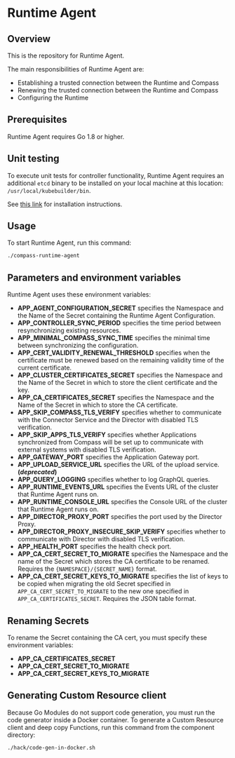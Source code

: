 # Runtime Agent

## Overview

This is the repository for Runtime Agent.

The main responsibilities of Runtime Agent are:
- Establishing a trusted connection between the Runtime and Compass
- Renewing the trusted connection between the Runtime and Compass
- Configuring the Runtime


## Prerequisites

Runtime Agent requires Go 1.8 or higher.

## Unit testing

To execute unit tests for controller functionality, Runtime Agent requires an additional `etcd` binary to be installed on your local machine at this location: `/usr/local/kubebuilder/bin`.

See [this link](https://book.kubebuilder.io/reference/envtest.html) for installation instructions.

## Usage

To start Runtime Agent, run this command:

```bash
./compass-runtime-agent
```

## Parameters and environment variables

Runtime Agent uses these environment variables:
- **APP_AGENT_CONFIGURATION_SECRET** specifies the Namespace and the Name of the Secret containing the Runtime Agent Configuration.
- **APP_CONTROLLER_SYNC_PERIOD** specifies the time period between resynchronizing existing resources.
- **APP_MINIMAL_COMPASS_SYNC_TIME** specifies the minimal time between synchronizing the configuration.
- **APP_CERT_VALIDITY_RENEWAL_THRESHOLD** specifies when the certificate must be renewed based on the remaining validity time of the current certificate.
- **APP_CLUSTER_CERTIFICATES_SECRET** specifies the Namespace and the Name of the Secret in which to store the client certificate and the key.
- **APP_CA_CERTIFICATES_SECRET** specifies the Namespace and the Name of the Secret in which to store the CA certificate.
- **APP_SKIP_COMPASS_TLS_VERIFY** specifies whether to communicate with the Connector Service and the Director with disabled TLS verification.
- **APP_SKIP_APPS_TLS_VERIFY** specifies whether Applications synchronized from Compass will be set up to communicate with external systems with disabled TLS verification.
- **APP_GATEWAY_PORT** specifies the Application Gateway port.
- **APP_UPLOAD_SERVICE_URL** specifies the URL of the upload service. **(_deprecated_)**
- **APP_QUERY_LOGGING** specifies whether to log GraphQL queries.
- **APP_RUNTIME_EVENTS_URL** specifies the Events URL of the cluster that Runtime Agent runs on.
- **APP_RUNTIME_CONSOLE_URL** specifies the Console URL of the cluster that Runtime Agent runs on.
- **APP_DIRECTOR_PROXY_PORT** specifies the port used by the Director Proxy.
- **APP_DIRECTOR_PROXY_INSECURE_SKIP_VERIFY** specifies whether to communicate with Director with disabled TLS verification.
- **APP_HEALTH_PORT** specifies the health check port.
- **APP_CA_CERT_SECRET_TO_MIGRATE** specifies the Namespace and the name of the Secret which stores the CA certificate to be renamed. Requires the `{NAMESPACE}/{SECRET_NAME}` format. 
- **APP_CA_CERT_SECRET_KEYS_TO_MIGRATE** specifies the list of keys to be copied when migrating the old Secret specified in `APP_CA_CERT_SECRET_TO_MIGRATE` to the new one specified in `APP_CA_CERTIFICATES_SECRET`. Requires the JSON table format.

## Renaming Secrets

To rename the Secret containing the CA cert, you must specify these environment variables:
- **APP_CA_CERTIFICATES_SECRET**
- **APP_CA_CERT_SECRET_TO_MIGRATE**
- **APP_CA_CERT_SECRET_KEYS_TO_MIGRATE**

## Generating Custom Resource client

Because Go Modules do not support code generation, you must run the code generator inside a Docker container.
To generate a Custom Resource client and deep copy Functions, run this command from the component directory:

```bash
./hack/code-gen-in-docker.sh
```
